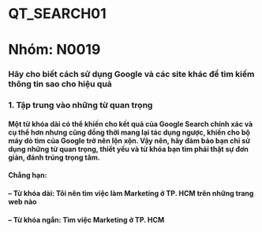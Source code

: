# QT_SEARCH01
# Nhóm: N0019

### Hãy cho biết cách sử dụng Google và các site khác để tìm kiếm thông tin sao cho hiệu quả
### 1. Tập trung vào những từ quan trọng
#### Một từ khóa dài có thể khiến cho kết quả của Google Search chính xác và cụ thể hơn nhưng cũng đồng thời mang lại tác dụng ngược, khiến cho bộ máy dò tìm của Google trở nên lộn xộn. Vậy nên, hãy đảm bảo bạn chỉ sử dụng những từ quan trọng, thiết yếu và từ khóa bạn tìm phải thật sự đơn giản, đánh trúng trọng tâm.
#### Chẳng hạn:
#### – Từ khóa dài: Tôi nên tìm việc làm Marketing ở TP. HCM trên những trang web nào
#### – Từ khóa ngắn: Tìm việc Marketing ở TP. HCM
